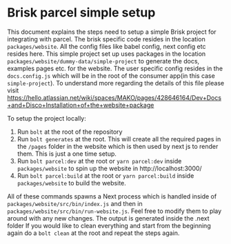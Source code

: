 # Brisk parcel simple setup

This document explains the steps need to setup a simple Brisk project for integrating with parcel. The brisk specific code resides in the location `packages/website`.
All the config files like babel config, next config etc resides here. This simple project set up uses packages in the location `packages/website/dummy-data/simple-project` to generate the docs, examples pages etc. 
for the website. The user specific config resides in the `docs.config.js` which will be in the root of the consumer app(in this case `simple-project`). To understand more regarding the details of this file please 
visit https://hello.atlassian.net/wiki/spaces/MAKO/pages/428646164/Dev+Docs+and+Disco+Installation+of+the+website+package

To setup the project locally:
1. Run `bolt` at the root of the repository
2. Run `bolt generates` at the root. This will create all the required pages in the `/pages` folder in the website which is then used by next js to render them.
   This is just a one time setup.
3. Run `bolt parcel:dev` at the root or `yarn parcel:dev` inside `packages/website` to spin up the website in http://localhost:3000/
4. Run `bolt parcel:build` at the root or `yarn parcel:build` inside `packages/website` to build the website.

All of these commands spawns a Next process which is handled inside of `packages/website/src/bin/index.js` and then in `packages/website/src/bin/run-website.js`. Feel free to modify them
to play around with any new changes. The output is generated inside the .next folder
If you would like to clean everything and start from the beginning again do a `bolt clean` at the root and repeat the steps again.

